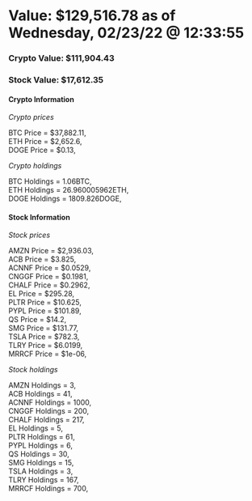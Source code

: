 # Value: $129,516.78 as of Wednesday, 02/23/22 @ 12:33:55 

### Crypto Value: $111,904.43

### Stock Value: $17,612.35

#### Crypto Information 
*Crypto prices* 

BTC Price = $37,882.11,  
ETH Price = $2,652.6,  
DOGE Price = $0.13,  


*Crypto holdings* 

BTC Holdings = 1.06BTC,  
ETH Holdings = 26.960005962ETH,  
DOGE Holdings = 1809.826DOGE,  


#### Stock Information 

*Stock prices* 

AMZN Price = $2,936.03,  
ACB Price = $3.825,  
ACNNF Price = $0.0529,  
CNGGF Price = $0.1981,  
CHALF Price = $0.2962,  
EL Price = $295.28,  
PLTR Price = $10.625,  
PYPL Price = $101.89,  
QS Price = $14.2,  
SMG Price = $131.77,  
TSLA Price = $782.3,  
TLRY Price = $6.0199,  
MRRCF Price = $1e-06,  


*Stock holdings* 

AMZN Holdings = 3,  
ACB Holdings = 41,  
ACNNF Holdings = 1000,  
CNGGF Holdings = 200,  
CHALF Holdings = 217,  
EL Holdings = 5,  
PLTR Holdings = 61,  
PYPL Holdings = 6,  
QS Holdings = 30,  
SMG Holdings = 15,  
TSLA Holdings = 3,  
TLRY Holdings = 167,  
MRRCF Holdings = 700,  


